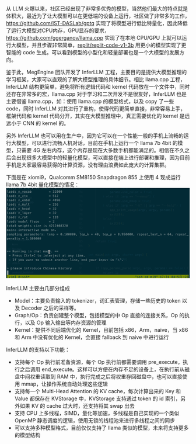 从 LLM 火爆以来，社区已经出现了非常多优秀的模型，当然他们最大的特点就是体积大，最近为了让大模型可以在更低端的设备上运行，社区做了非常多的工作，  https://github.com/IST-DASLab/gptq 实现了将模型进行低比特量化，因此降低了运行大模型对CPU内存，GPU显存的要求，https://github.com/ggerganov/llama.cpp 实现了在本地 CPU/GPU 上就可以运行大模型，并且步骤非常简单，[replit/replit-code-v1-3b](https://huggingface.co/replit/replit-code-v1-3b) 用更小的模型实现了更智能的 code 生成。可以看到模型的小型化和轻量部署也是一个大模型的发展方向。

鉴于此，MegEngine 团队开发了 InferLLM 工程，主要目的是提供大模型推理的学习框架，大家可以直观的了解大模型推理的具体细节。相比 llama.cpp 工程，InferLLM 结构更简单，避免将所有逻辑代码和 kernel 代码放在一个文件中，同时还存在非常多的宏，llama.cpp 对于学习和二次开发不是很友好，InferLLM 也是主要借鉴 llama.cpp，如：使用 llama.cpp 的模型格式，以及 copy 了一些 code，同时 InferLLM 对其进行了重构，使得代码更简单直接，非常容易上手，框架代码和 kernel 代码分开，其实在大模型推理中，真正需要优化的 kernel 是远远小于 CNN 的 kernel 的。

另外 InferLLM 也可以用在生产中，因为它可以在一个性能一般的手机上流畅的运行大模型，可以进行流畅人机对话，目前在手机上运行一个 llama 7b 4bit 的模型，只需要 4G 左右内存，这个内存是现在大多数手机都能满足的。相信在不久之后会出现很多大模型中的轻量化模型，可以直接在端上进行部署和推理，因为目前手机是大家最容易获得的计算资源，没有理由浪费如此庞大的计算集群。

下面是在 xiomi9，Qualcomm SM8150 Snapdragon 855 上使用 4 现成运行 llama 7b 4bit 量化模型的情况：
![](./../asserts/android.gif)

InferLLM 主要由几部分组成

- Model：主要负责输入的 tokenizer，词汇表管理，存储一些历史的 token 以及 Decoder 之后的采样等。
- Graph/Op：负责创建整个模型，包括模型的中 Op 直接的连接关系，Op 的执行，以及 Op 输入输出等内存资源的管理
- Kernel：提供不同后端优化的 Kernel，目前包括 x86，Arm，naive，当 x86 和 Arm 中没有优化的 Kernel，会直接 fallback 到 naive 中进行运行

InferLLM 的支持以下功能：

- 支持每个 Op 执行前准备资源，每个 Op 执行前都需要调用 pre_execute，执行之后调用 end_execute。这样可以方便在内存不足的设备上，在执行前从磁盘中间权重读取到 RAM 中，执行完成之后将权重存回磁盘中，也可以直接使用 mmap，让操作系统自动处理这些逻辑
- 支持每一个 Multi-Head Attention 的 KV cache，每次计算出来的 Key 和 Value 都保存在 KVStorage 中，KVStorage 支持通过 token 的 id 索引，另外如果 KV 的 cache 过大时，还支持将其 swap 出去
- 支持 CPU 上多线程，SIMD，量化等加速，多线程是自己实现的一个类似 OpenMP 静态调度的逻辑，使用无锁的线程池来进行多线程之间的同步
- 可以支持多种模型格式，目前仅仅支持了 llama 类似的模型，未来将支持更多的模型结构